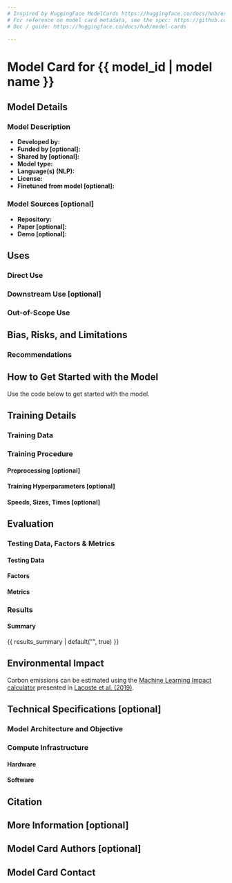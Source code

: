 ```yaml
---
# Inspired by HuggingFace ModelCards https://huggingface.co/docs/hub/en/model-cards
# For reference on model card metadata, see the spec: https://github.com/huggingface/hub-docs/blob/main/modelcard.md?plain=1
# Doc / guide: https://huggingface.co/docs/hub/model-cards

---
```


# Model Card for {{ model_id | model name }}

<!-- Provide a quick summary of what the model is/does. -->


## Model Details

### Model Description

<!-- Provide a longer summary of what this model is. -->

- **Developed by:** 
- **Funded by [optional]:** 
- **Shared by [optional]:** 
- **Model type:** 
- **Language(s) (NLP):** 
- **License:** 
- **Finetuned from model [optional]:** 

### Model Sources [optional]

<!-- Provide the basic links for the model. -->

- **Repository:** 
- **Paper [optional]:** 
- **Demo [optional]:** 

## Uses

<!-- Address questions around how the model is intended to be used, including the foreseeable users of the model and those affected by the model. -->

### Direct Use

<!-- This section is for the model use without fine-tuning or plugging into a larger ecosystem/app. -->


### Downstream Use [optional]

<!-- This section is for the model use when fine-tuned for a task, or when plugged into a larger ecosystem/app -->


### Out-of-Scope Use

<!-- This section addresses misuse, malicious use, and uses that the model will not work well for. -->


## Bias, Risks, and Limitations

<!-- This section is meant to convey both technical and sociotechnical limitations. -->


### Recommendations

<!-- This section is meant to convey recommendations with respect to the bias, risk, and technical limitations. -->


## How to Get Started with the Model

Use the code below to get started with the model.


## Training Details

### Training Data

<!-- This should link to a Dataset Card, perhaps with a short stub of information on what the training data is all about as well as documentation related to data pre-processing or additional filtering. -->


### Training Procedure

<!-- This relates heavily to the Technical Specifications. Content here should link to that section when it is relevant to the training procedure. -->

#### Preprocessing [optional]



#### Training Hyperparameters  [optional]




#### Speeds, Sizes, Times [optional]

<!-- This section provides information about throughput, start/end time, checkpoint size if relevant, etc. -->


## Evaluation

<!-- This section describes the evaluation protocols and provides the results. -->

### Testing Data, Factors & Metrics

#### Testing Data

<!-- This should link to a Dataset Card if possible. -->


#### Factors

<!-- These are the things the evaluation is disaggregating by, e.g., subpopulations or domains. -->


#### Metrics

<!-- These are the evaluation metrics being used, ideally with a description of why. -->


### Results


#### Summary

{{ results_summary | default("", true) }}

## Environmental Impact

<!-- Total emissions (in grams of CO2eq) and additional considerations, such as electricity usage, go here. Edit the suggested text below accordingly -->

Carbon emissions can be estimated using the [Machine Learning Impact calculator](https://mlco2.github.io/impact#compute) presented in [Lacoste et al. (2019)](https://arxiv.org/abs/1910.09700).



## Technical Specifications [optional]

### Model Architecture and Objective


### Compute Infrastructure


#### Hardware


#### Software


## Citation 

<!-- If there is a paper or blog post introducing the model, the APA and Bibtex information for that should go in this section. -->



## More Information [optional]



## Model Card Authors [optional]


## Model Card Contact

